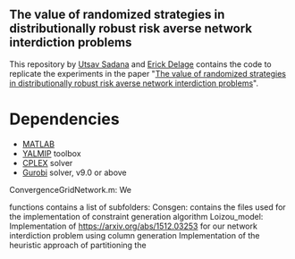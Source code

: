 ## The value of randomized strategies in distributionally robust risk averse network interdiction problems
This repository by [Utsav Sadana](https://utsav19.github.io/) and [Erick Delage](http://tintin.hec.ca/pages/erick.delage/)  contains the code to replicate the experiments in the paper "[The value of randomized strategies in distributionally robust risk averse network interdiction problems](https://arxiv.org/abs/2003.07915)".


# Dependencies

* [MATLAB](https://www.mathworks.com/products/matlab.html)
* [YALMIP](https://yalmip.github.io/) toolbox
* [CPLEX](https://www.ibm.com/analytics/cplex-optimizer) solver
* [Gurobi](https://www.gurobi.com/) solver, v9.0 or above



ConvergenceGridNetwork.m: We  

functions contains a list of subfolders:
  Consgen: contains the files used for the implementation of constraint generation algorithm
  Loizou_model: Implementation of <https://arxiv.org/abs/1512.03253> for our network interdiction problem using column generation
  Implementation of the heuristic approach of partitioning the 
